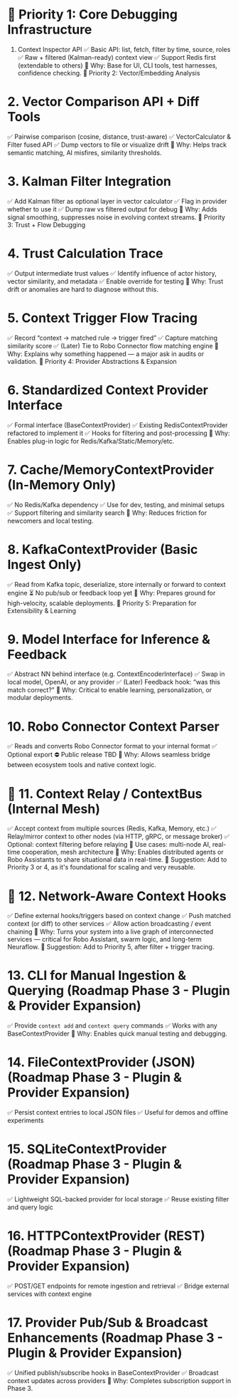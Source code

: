 # 🥇 Priority 1: Core Debugging Infrastructure

1. Context Inspector API
✅ Basic API: list, fetch, filter by time, source, roles
✅ Raw + filtered (Kalman-ready) context view
✅ Support Redis first (extendable to others)
🔧 Why: Base for UI, CLI tools, test harnesses, confidence checking.
🥈 Priority 2: Vector/Embedding Analysis

# 2. Vector Comparison API + Diff Tools
✅ Pairwise comparison (cosine, distance, trust-aware)
✅ VectorCalculator & Filter fused API
✅ Dump vectors to file or visualize drift
🔧 Why: Helps track semantic matching, AI misfires, similarity thresholds.
# 3. Kalman Filter Integration
✅ Add Kalman filter as optional layer in vector calculator
✅ Flag in provider whether to use it
✅ Dump raw vs filtered output for debug
🔧 Why: Adds signal smoothing, suppresses noise in evolving context streams.
🥉 Priority 3: Trust + Flow Debugging

# 4. Trust Calculation Trace
✅ Output intermediate trust values
✅ Identify influence of actor history, vector similarity, and metadata
✅ Enable override for testing
🔧 Why: Trust drift or anomalies are hard to diagnose without this.
# 5. Context Trigger Flow Tracing
✅ Record “context → matched rule → trigger fired”
✅ Capture matching similarity score
✅ (Later) Tie to Robo Connector flow matching engine
🔧 Why: Explains why something happened — a major ask in audits or validation.
🔬 Priority 4: Provider Abstractions & Expansion

# 6. Standardized Context Provider Interface
✅ Formal interface (BaseContextProvider)
✅ Existing RedisContextProvider refactored to implement it
✅ Hooks for filtering and post-processing
🔧 Why: Enables plug-in logic for Redis/Kafka/Static/Memory/etc.
# 7. Cache/MemoryContextProvider (In-Memory Only)
✅ No Redis/Kafka dependency
✅ Use for dev, testing, and minimal setups
✅ Support filtering and similarity search
🔧 Why: Reduces friction for newcomers and local testing.
# 8. KafkaContextProvider (Basic Ingest Only)
✅ Read from Kafka topic, deserialize, store internally or forward to context engine
⏳ No pub/sub or feedback loop yet
🔧 Why: Prepares ground for high-velocity, scalable deployments.
🚧 Priority 5: Preparation for Extensibility & Learning

# 9. Model Interface for Inference & Feedback
✅ Abstract NN behind interface (e.g. ContextEncoderInterface)
✅ Swap in local model, OpenAI, or any provider
✅ (Later) Feedback hook: “was this match correct?”
🔧 Why: Critical to enable learning, personalization, or modular deployments.
# 10. Robo Connector Context Parser
✅ Reads and converts Robo Connector format to your internal format
✅ Optional export
⛔️ Public release TBD
🔧 Why: Allows seamless bridge between ecosystem tools and native context logic.
# 🔌 11. Context Relay / ContextBus (Internal Mesh)
✅ Accept context from multiple sources (Redis, Kafka, Memory, etc.)
✅ Relay/mirror context to other nodes (via HTTP, gRPC, or message broker)
✅ Optional: context filtering before relaying
📎 Use cases: multi-node AI, real-time cooperation, mesh architecture
🔧 Why: Enables distributed agents or Robo Assistants to share situational data in real-time.
📌 Suggestion: Add to Priority 3 or 4, as it's foundational for scaling and very reusable.

# 🧠 12. Network-Aware Context Hooks
✅ Define external hooks/triggers based on context change
✅ Push matched context (or diff) to other services
✅ Allow action broadcasting / event chaining
🔧 Why: Turns your system into a live graph of interconnected services — critical for Robo Assistant, swarm logic, and long-term Neuraflow.
📌 Suggestion: Add to Priority 5, after filter + trigger tracing.
# 13. CLI for Manual Ingestion & Querying (Roadmap Phase 3 - Plugin & Provider Expansion)
✅ Provide `context add` and `context query` commands
✅ Works with any BaseContextProvider
🔧 Why: Enables quick manual testing and debugging.

# 14. FileContextProvider (JSON) (Roadmap Phase 3 - Plugin & Provider Expansion)
✅ Persist context entries to local JSON files
✅ Useful for demos and offline experiments

# 15. SQLiteContextProvider (Roadmap Phase 3 - Plugin & Provider Expansion)
✅ Lightweight SQL-backed provider for local storage
✅ Reuse existing filter and query logic

# 16. HTTPContextProvider (REST) (Roadmap Phase 3 - Plugin & Provider Expansion)
✅ POST/GET endpoints for remote ingestion and retrieval
✅ Bridge external services with context engine

# 17. Provider Pub/Sub & Broadcast Enhancements (Roadmap Phase 3 - Plugin & Provider Expansion)
✅ Unified publish/subscribe hooks in BaseContextProvider
✅ Broadcast context updates across providers
🔧 Why: Completes subscription support in Phase 3.
